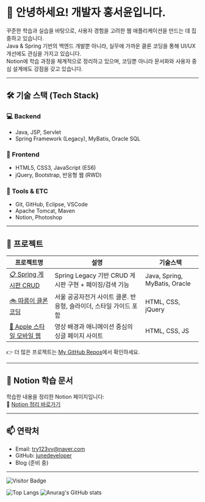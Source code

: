 # 👋 안녕하세요!  개발자 **홍서윤**입니다.

꾸준한 학습과 실습을 바탕으로, 사용자 경험을 고려한 웹 애플리케이션을 만드는 데 집중하고 있습니다.  
Java & Spring 기반의 백엔드 개발뿐 아니라, 실무에 가까운 클론 코딩을 통해 UI/UX 개선에도 관심을 가지고 있습니다.  
Notion에 학습 과정을 체계적으로 정리하고 있으며, 코딩뿐 아니라 문서화와 사용자 중심 설계에도 강점을 갖고 있습니다.

---

## 🛠 기술 스택 (Tech Stack)

### 💻 Backend
- Java, JSP, Servlet
- Spring Framework (Legacy), MyBatis, Oracle SQL

### 🎨 Frontend
- HTML5, CSS3, JavaScript (ES6)
- jQuery, Bootstrap, 반응형 웹 (RWD)

### 🧰 Tools & ETC
- Git, GitHub, Eclipse, VSCode
- Apache Tomcat, Maven
- Notion, Photoshop

---

## 📁 프로젝트

| 프로젝트명 | 설명 | 기술스택 |
|------------|------|----------|
| [📋 Spring 게시판 CRUD](https://github.com/seoyoon0327/githubTest) | Spring Legacy 기반 CRUD 게시판 구현 + 페이징/검색 기능 | Java, Spring, MyBatis, Oracle |
| [🚲 따릉이 클론 코딩](https://github.com/#) | 서울 공공자전거 사이트 클론. 반응형, 슬라이더, 스타일 가이드 포함 | HTML, CSS, jQuery |
| [🍎 Apple 스타일 모바일 웹](https://github.com/#) | 영상 배경과 애니메이션 중심의 싱글 페이지 사이트 | HTML, CSS, JS |

👉 더 많은 프로젝트는 [My GitHub Repos](https://github.com/seoyoon0327?tab=repositories)에서 확인하세요.

---

## 📝 Notion 학습 문서

학습한 내용을 정리한 Notion 페이지입니다:  
📘 [Notion 정리 바로가기](https://notion.so/#)

---

## 📫 연락처

- Email: try123vv@naver.com  
- GitHub: [junedeveloper](https://github.com/seoyoon0327)  
- Blog (준비 중)

---

<!-- 깃허브 방문자 수 뱃지 (원하면 추가) -->

![Visitor Badge](https://komarev.com/ghpvc/?username=seoyoon0327&color=blue)


<!-- 깃허브 통계 뱃지 -->

![Top Langs](https://github-readme-stats.vercel.app/api/top-langs/?username=seoyoon0327&layout=compact)
![Anurag's GitHub stats](https://github-readme-stats.vercel.app/api?username=seoyoon0327&show_icons=true&theme=default)



